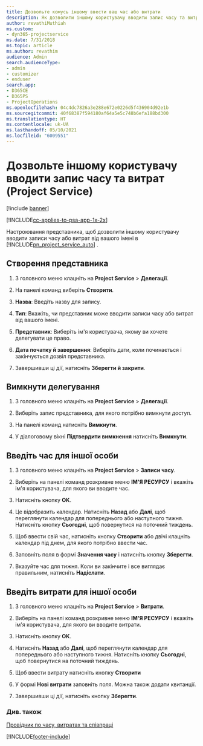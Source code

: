 ```yaml
---
title: Дозвольте комусь іншому ввести ваш час або витрати
description: Як дозволити іншому користувачу вводити запис часу та витрат у Project Service
author: revathiMuthiah
ms.custom:
- dyn365-projectservice
ms.date: 7/31/2018
ms.topic: article
ms.author: revathim
audience: Admin
search.audienceType:
- admin
- customizer
- enduser
search.app:
- D365CE
- D365PS
- ProjectOperations
ms.openlocfilehash: 04c4dc7826a3e288e672e0226d5f436904d92e1b
ms.sourcegitcommit: 40f68387f594180af64a5e5c748b6efa188bd300
ms.translationtype: HT
ms.contentlocale: uk-UA
ms.lasthandoff: 05/10/2021
ms.locfileid: "6009551"
---
```

# <a name="allow-someone-else-to-enter-your-time-entry-or-expense-project-service"></a>Дозвольте іншому користувачу вводити запис часу та витрат (Project Service)

[!include [banner](../includes/psa-now-project-operations.md)]

[!INCLUDE[cc-applies-to-psa-app-1x-2x](../includes/cc-applies-to-psa-app-1x-2x.md)]

Настроювання представника, щоб дозволити іншому користувачу вводити записи часу або витрат від вашого імені в [!INCLUDE[pn_project_service_auto](../includes/pn-project-service-auto.md)] .  
  
## <a name="create-a-delegate"></a>Створення представника  
  
1.  З головного меню клацніть на **Project Service** > **Делегації**.  
  
2.  На панелі команд виберіть **Створити**.  
  
3. **Назва**: Введіть назву для запису.  
  
4. **Тип**: Вкажіть, чи представник може вводити записи часу або витрат від вашого імені.  
  
5. **Представник**: Виберіть ім'я користувача, якому ви хочете делегувати це право.  
  
6. **Дата початку й завершення**: Виберіть дати, коли починається і закінчується дозвіл представника.  
  
7.  Завершивши ці дії, натисніть **Зберегти й закрити**.  
  
## <a name="turn-off-delegation"></a>Вимкнути делегування  
  
1.  З головного меню клацніть на **Project Service** > **Делегації**.  
  
2.  Виберіть запис представника, для якого потрібно вимкнути доступ.  
  
3.  На панелі команд натисніть **Вимкнути**.  
  
4.  У діалоговому вікні **Підтвердити вимкнення** натисніть **Вимкнути**.  
  
## <a name="enter-time-for-someone-else"></a>Введіть час для іншої особи  
  
1.  З головного меню клацніть на **Project Service** > **Записи часу**.  
  
2.  Виберіть на панелі команд розкривне меню **ІМ'Я РЕСУРСУ** і вкажіть ім'я користувача, для якого ви вводите час.  
  
3.  Натисніть кнопку **OK**.  
  
4.  Це відобразить календар. Натисніть **Назад** або **Далі**, щоб переглянути календар для попереднього або наступного тижня. Натисніть кнопку **Сьогодні**, щоб повернутися на поточний тиждень.  
  
5.  Щоб ввести свій час, натисніть кнопку **Створити** або двічі клацніть календар під днем, для якого потрібно ввести час.  
  
6.  Заповніть поля в формі **Значення часу** і натисніть кнопку **Зберегти**.  
  
7.  Вказуйте час для тижня. Коли ви закінчите і все виглядає правильним, натисніть **Надіслати**.  
  
## <a name="enter-expenses-for-someone-else"></a>Введіть витрати для іншої особи  
  
1.  З головного меню клацніть на **Project Service** > **Витрати**.  
  
2.  Виберіть на панелі команд розкривне меню **ІМ'Я РЕСУРСУ** і вкажіть ім'я користувача, для якого ви вводите витрати.  
  
3.  Натисніть кнопку **OK**.  
  
4.  Натисніть **Назад** або **Далі**, щоб переглянути календар для попереднього або наступного тижня. Натисніть кнопку **Сьогодні**, щоб повернутися на поточний тиждень.  
  
5.  Щоб ввести витрату натисніть кнопку **Створити**  
  
6.  У формі **Нові витрати** заповніть поля. Можна також додати квитанції.  
  
7.  Завершивши ці дії, натисніть кнопку **Зберегти**.  
  
### <a name="see-also"></a>Див. також  
 [Провідник по часу, витратах та співпраці](../psa/time-expense-collaboration-guide.md)


[!INCLUDE[footer-include](../includes/footer-banner.md)]